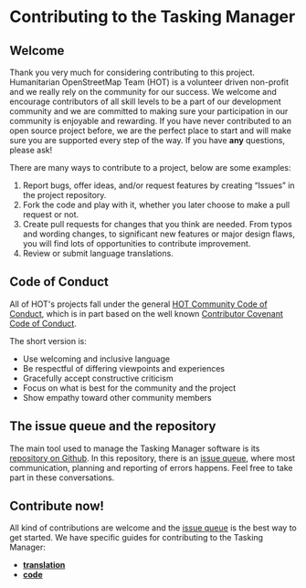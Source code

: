 # Contributing to the Tasking Manager

## Welcome

Thank you very much for considering contributing to this project. Humanitarian OpenStreetMap Team (HOT) is a volunteer driven non-profit and we really rely on the community for our success. We welcome and encourage contributors of all skill levels to be a part of our development community and we are committed to making sure your participation in our community is enjoyable and rewarding. If you have never contributed to an open source project before, we are the perfect place to start and will make sure you are supported every step of the way. If you have **any** questions, please ask!

There are many ways to contribute to a project, below are some examples:

1. Report bugs, offer ideas, and/or request features by creating “Issues” in the project repository.
2. Fork the code and play with it, whether you later choose to make a pull request or not.
3. Create pull requests for changes that you think are needed. From typos and wording changes, to significant new features or major design flaws, you will find lots of opportunities to contribute improvement.
4. Review or submit language translations.

## Code of Conduct

All of HOT's projects fall under the general [HOT Community Code of Conduct](https://www.hotosm.org/hot_code_of_conduct), which is in part based on the well known [Contributor Covenant Code of Conduct](https://www.contributor-covenant.org/version/2/0/code_of_conduct/).

The short version is:

* Use welcoming and inclusive language
* Be respectful of differing viewpoints and experiences
* Gracefully accept constructive criticism
* Focus on what is best for the community and the project
* Show empathy toward other community members


## The issue queue and the repository

The main tool used to manage the Tasking Manager software is its [repository on Github](https://github.com/hotosm/tasking-manager). In this repository, there is an [issue queue](https://github.com/hotosm/tasking-manager/issues), where most communication, planning and reporting of errors happens. Feel free to take part in these conversations.

## Contribute now!

All kind of contributions are welcome and the [issue queue](https://github.com/hotosm/tasking-manager/issues) is the best way to get started. We have specific guides for contributing to the Tasking Manager:

* **[translation](./contributing-translation.md)**
* **[code](./contributing-code.md)**
